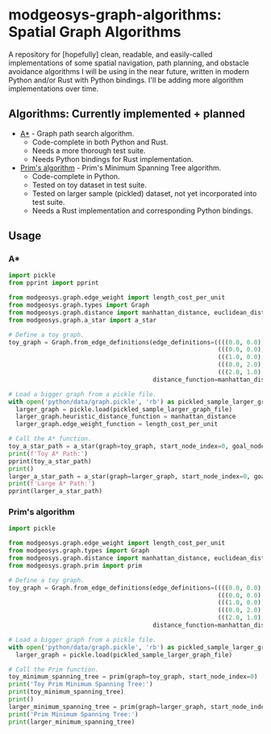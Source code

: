 # modgeosys-graph-algorithms: Spatial Graph Algorithms

A repository for [hopefully] clean, readable, and easily-called implementations of some spatial navigation,
path planning, and obstacle avoidance algorithms I will be using in the near future, written in modern
Python and/or Rust with Python bindings. I'll be adding more algorithm implementations over time.

## Algorithms: Currently implemented + planned
* [A*](https://en.wikipedia.org/wiki/A*_search_algorithm) - Graph path search algorithm.
  * Code-complete in both Python and Rust.
  * Needs a more thorough test suite.
  * Needs Python bindings for Rust implementation.
* [Prim's algorithm](https://en.wikipedia.org/wiki/Prim's_algorithm) - Prim's Minimum Spanning Tree algorithm.
  * Code-complete in Python.
  * Tested on toy dataset in test suite.
  * Tested on larger sample (pickled) dataset, not yet incorporated into test suite.
  * Needs a Rust implementation and corresponding Python bindings.

## Usage

### A\*

```python
import pickle
from pprint import pprint

from modgeosys.graph.edge_weight import length_cost_per_unit
from modgeosys.graph.types import Graph
from modgeosys.graph.distance import manhattan_distance, euclidean_distance
from modgeosys.graph.a_star import a_star

# Define a toy graph.
toy_graph = Graph.from_edge_definitions(edge_definitions=((((0.0, 0.0), (0.0, 2.0)), 2, {'cost_per_unit': 2}),
                                                          (((0.0, 0.0), (1.0, 0.0)), 1, {'cost_per_unit': 1}),
                                                          (((1.0, 0.0), (2.0, 1.0)), 2, {'cost_per_unit': 1}),
                                                          (((0.0, 2.0), (2.0, 3.0)), 3, {'cost_per_unit': 3}),
                                                          (((2.0, 1.0), (2.0, 3.0)), 2, {'cost_per_unit': 1})),
                                        distance_function=manhattan_distance, edge_weight_function=length_cost_per_unit)

# Load a bigger graph from a pickle file.
with open('python/data/graph.pickle', 'rb') as pickled_sample_larger_graph_file:
  larger_graph = pickle.load(pickled_sample_larger_graph_file)
  larger_graph.heuristic_distance_function = manhattan_distance
  larger_graph.edge_weight_function = length_cost_per_unit

# Call the A* function.
toy_a_star_path = a_star(graph=toy_graph, start_node_index=0, goal_node_index=4)
print(f'Toy A* Path:')
pprint(toy_a_star_path)
print()
larger_a_star_path = a_star(graph=larger_graph, start_node_index=0, goal_node_index=4)
print(f'Large A* Path:')
pprint(larger_a_star_path)
```

### Prim's algorithm

```python
import pickle

from modgeosys.graph.edge_weight import length_cost_per_unit
from modgeosys.graph.types import Graph
from modgeosys.graph.distance import manhattan_distance, euclidean_distance
from modgeosys.graph.prim import prim

# Define a toy graph.
toy_graph = Graph.from_edge_definitions(edge_definitions=((((0.0, 0.0), (0.0, 2.0)), 2, {'cost_per_unit': 2}),
                                                          (((0.0, 0.0), (1.0, 0.0)), 1, {'cost_per_unit': 1}),
                                                          (((1.0, 0.0), (2.0, 1.0)), 2, {'cost_per_unit': 1}),
                                                          (((0.0, 2.0), (2.0, 3.0)), 3, {'cost_per_unit': 3}),
                                                          (((2.0, 1.0), (2.0, 3.0)), 2, {'cost_per_unit': 1})),
                                        distance_function=manhattan_distance, edge_weight_function=length_cost_per_unit)

# Load a bigger graph from a pickle file.
with open('python/data/graph.pickle', 'rb') as pickled_sample_larger_graph_file:
  larger_graph = pickle.load(pickled_sample_larger_graph_file)

# Call the Prim function.
toy_minimum_spanning_tree = prim(graph=toy_graph, start_node_index=0)
print('Toy Prim Minimum Spanning Tree:')
print(toy_minimum_spanning_tree)
print()
larger_minimum_spanning_tree = prim(graph=larger_graph, start_node_index=0)
print('Prim Minimum Spanning Tree:')
print(larger_minimum_spanning_tree)
```